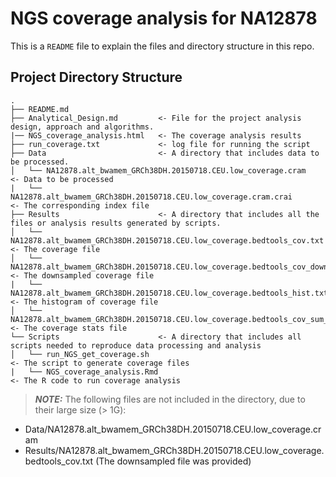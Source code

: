 # NGS coverage analysis for NA12878

This is a `README` file to explain the files and directory structure in this repo. 

## Project Directory Structure
```text
.
├── README.md
├── Analytical_Design.md         <- File for the project analysis design, approach and algorithms. 
|── NGS_coverage_analysis.html   <- The coverage analysis results
├── run_coverage.txt             <- log file for running the script
├── Data                         <- A directory that includes data to be processed. 
│   └── NA12878.alt_bwamem_GRCh38DH.20150718.CEU.low_coverage.cram                           <- Data to be processed
|   └── NA12878.alt_bwamem_GRCh38DH.20150718.CEU.low_coverage.cram.crai                      <- The corresponding index file
├── Results                      <- A directory that includes all the files or analysis results generated by scripts. 
│   └── NA12878.alt_bwamem_GRCh38DH.20150718.CEU.low_coverage.bedtools_cov.txt               <- The coverage file
│   └── NA12878.alt_bwamem_GRCh38DH.20150718.CEU.low_coverage.bedtools_cov_downsampled.txt   <- The downsampled coverage file
|   └── NA12878.alt_bwamem_GRCh38DH.20150718.CEU.low_coverage.bedtools_hist.txt              <- The histogram of coverage file
│   └── NA12878.alt_bwamem_GRCh38DH.20150718.CEU.low_coverage.bedtools_cov_sum_stat.txt      <- The coverage stats file
└── Scripts                      <- A directory that includes all scripts needed to reproduce data processing and analysis
│   └── run_NGS_get_coverage.sh                                                              <- The script to generate coverage files
|   └── NGS_coverage_analysis.Rmd                                                            <- The R code to run coverage analysis
```
>***NOTE:***
> The following files are not included in the directory, due to their large size (> 1G): 
- Data/NA12878.alt_bwamem_GRCh38DH.20150718.CEU.low_coverage.cram
- Results/NA12878.alt_bwamem_GRCh38DH.20150718.CEU.low_coverage.bedtools_cov.txt (The downsampled file was provided)
